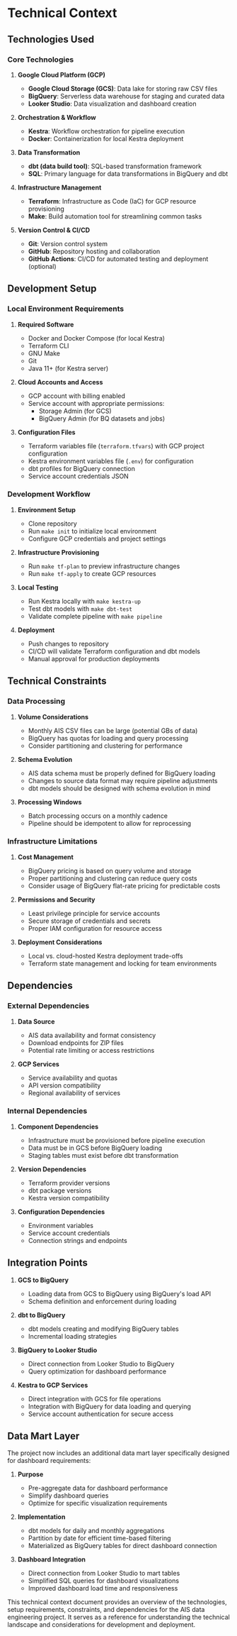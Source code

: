 # Technical Context

## Technologies Used

### Core Technologies
1. **Google Cloud Platform (GCP)**
   - **Google Cloud Storage (GCS)**: Data lake for storing raw CSV files
   - **BigQuery**: Serverless data warehouse for staging and curated data
   - **Looker Studio**: Data visualization and dashboard creation

2. **Orchestration & Workflow**
   - **Kestra**: Workflow orchestration for pipeline execution
   - **Docker**: Containerization for local Kestra deployment

3. **Data Transformation**
   - **dbt (data build tool)**: SQL-based transformation framework
   - **SQL**: Primary language for data transformations in BigQuery and dbt

4. **Infrastructure Management**
   - **Terraform**: Infrastructure as Code (IaC) for GCP resource provisioning
   - **Make**: Build automation tool for streamlining common tasks

5. **Version Control & CI/CD**
   - **Git**: Version control system
   - **GitHub**: Repository hosting and collaboration
   - **GitHub Actions**: CI/CD for automated testing and deployment (optional)

## Development Setup

### Local Environment Requirements
1. **Required Software**
   - Docker and Docker Compose (for local Kestra)
   - Terraform CLI
   - GNU Make
   - Git
   - Java 11+ (for Kestra server)

2. **Cloud Accounts and Access**
   - GCP account with billing enabled
   - Service account with appropriate permissions:
     - Storage Admin (for GCS)
     - BigQuery Admin (for BQ datasets and jobs)

3. **Configuration Files**
   - Terraform variables file (`terraform.tfvars`) with GCP project configuration
   - Kestra environment variables file (`.env`) for configuration
   - dbt profiles for BigQuery connection
   - Service account credentials JSON

### Development Workflow
1. **Environment Setup**
   - Clone repository
   - Run `make init` to initialize local environment
   - Configure GCP credentials and project settings

2. **Infrastructure Provisioning**
   - Run `make tf-plan` to preview infrastructure changes
   - Run `make tf-apply` to create GCP resources

3. **Local Testing**
   - Run Kestra locally with `make kestra-up`
   - Test dbt models with `make dbt-test`
   - Validate complete pipeline with `make pipeline`

4. **Deployment**
   - Push changes to repository
   - CI/CD will validate Terraform configuration and dbt models
   - Manual approval for production deployments

## Technical Constraints

### Data Processing
1. **Volume Considerations**
   - Monthly AIS CSV files can be large (potential GBs of data)
   - BigQuery has quotas for loading and query processing
   - Consider partitioning and clustering for performance

2. **Schema Evolution**
   - AIS data schema must be properly defined for BigQuery loading
   - Changes to source data format may require pipeline adjustments
   - dbt models should be designed with schema evolution in mind

3. **Processing Windows**
   - Batch processing occurs on a monthly cadence
   - Pipeline should be idempotent to allow for reprocessing

### Infrastructure Limitations
1. **Cost Management**
   - BigQuery pricing is based on query volume and storage
   - Proper partitioning and clustering can reduce query costs
   - Consider usage of BigQuery flat-rate pricing for predictable costs

2. **Permissions and Security**
   - Least privilege principle for service accounts
   - Secure storage of credentials and secrets
   - Proper IAM configuration for resource access

3. **Deployment Considerations**
   - Local vs. cloud-hosted Kestra deployment trade-offs
   - Terraform state management and locking for team environments

## Dependencies

### External Dependencies
1. **Data Source**
   - AIS data availability and format consistency
   - Download endpoints for ZIP files
   - Potential rate limiting or access restrictions

2. **GCP Services**
   - Service availability and quotas
   - API version compatibility
   - Regional availability of services

### Internal Dependencies
1. **Component Dependencies**
   - Infrastructure must be provisioned before pipeline execution
   - Data must be in GCS before BigQuery loading
   - Staging tables must exist before dbt transformation

2. **Version Dependencies**
   - Terraform provider versions
   - dbt package versions
   - Kestra version compatibility

3. **Configuration Dependencies**
   - Environment variables
   - Service account credentials
   - Connection strings and endpoints

## Integration Points

1. **GCS to BigQuery**
   - Loading data from GCS to BigQuery using BigQuery's load API
   - Schema definition and enforcement during loading

2. **dbt to BigQuery**
   - dbt models creating and modifying BigQuery tables
   - Incremental loading strategies

3. **BigQuery to Looker Studio**
   - Direct connection from Looker Studio to BigQuery
   - Query optimization for dashboard performance

4. **Kestra to GCP Services**
   - Direct integration with GCS for file operations
   - Integration with BigQuery for data loading and querying
   - Service account authentication for secure access

## Data Mart Layer

The project now includes an additional data mart layer specifically designed for dashboard requirements:

1. **Purpose**
   - Pre-aggregate data for dashboard performance
   - Simplify dashboard queries
   - Optimize for specific visualization requirements

2. **Implementation**
   - dbt models for daily and monthly aggregations
   - Partition by date for efficient time-based filtering
   - Materialized as BigQuery tables for direct dashboard connection

3. **Dashboard Integration**
   - Direct connection from Looker Studio to mart tables
   - Simplified SQL queries for dashboard visualizations
   - Improved dashboard load time and responsiveness

This technical context document provides an overview of the technologies, setup requirements, constraints, and dependencies for the AIS data engineering project. It serves as a reference for understanding the technical landscape and considerations for development and deployment.
